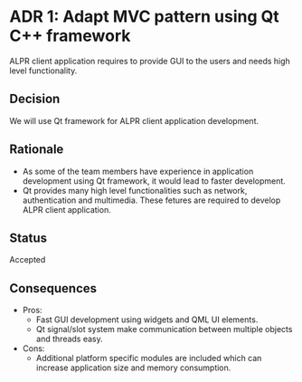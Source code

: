 # ADR 1: Adapt MVC pattern using Qt C++ framework
ALPR client application requires to provide GUI to the users and needs high level functionality.

## Decision 
We will use Qt framework for ALPR client application development.

## Rationale 
- As some of the team members have experience in application development using Qt framework, it would lead to faster development.
- Qt provides many high level functionalities such as network, authentication and multimedia. These fetures are required to develop ALPR client application.

## Status
Accepted

## Consequences
- Pros:
  - Fast GUI development using widgets and QML UI elements.
  - Qt signal/slot system make communication between multiple objects and threads easy.
- Cons:
  - Additional platform specific modules are included which can increase application size and memory consumption.